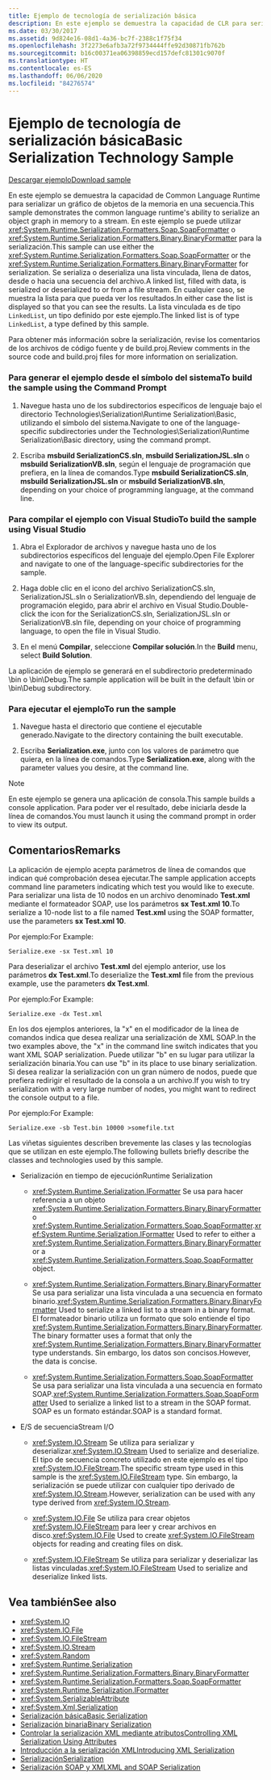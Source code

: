 ```yaml
---
title: Ejemplo de tecnología de serialización básica
description: En este ejemplo se demuestra la capacidad de CLR para serializar un gráfico de objetos en memoria en una secuencia. En él se puede usar SoapFormatter o BinaryFormatter.
ms.date: 03/30/2017
ms.assetid: 9d824e16-08d1-4a36-bc7f-2388c1f75f34
ms.openlocfilehash: 3f2273e6afb3a72f9734444ffe92d30871fb762b
ms.sourcegitcommit: b16c00371ea06398859ecd157defc81301c9070f
ms.translationtype: HT
ms.contentlocale: es-ES
ms.lasthandoff: 06/06/2020
ms.locfileid: "84276574"
---
```

# <a name="basic-serialization-technology-sample"></a><span data-ttu-id="defb2-104">Ejemplo de tecnología de serialización básica</span><span class="sxs-lookup"><span data-stu-id="defb2-104">Basic Serialization Technology Sample</span></span>

[<span data-ttu-id="defb2-105">Descargar ejemplo</span><span class="sxs-lookup"><span data-stu-id="defb2-105">Download sample</span></span>](https://download.microsoft.com/download/4/7/B/47B2164C-E780-4B10-8DE4-2CB5B886E0A6/Technologies/Serialization/Runtime%20Serialization/Basic.zip.exe)

<span data-ttu-id="defb2-106">En este ejemplo se demuestra la capacidad de Common Language Runtime para serializar un gráfico de objetos de la memoria en una secuencia.</span><span class="sxs-lookup"><span data-stu-id="defb2-106">This sample demonstrates the common language runtime's ability to serialize an object graph in memory to a stream.</span></span> <span data-ttu-id="defb2-107">En este ejemplo se puede utilizar <xref:System.Runtime.Serialization.Formatters.Soap.SoapFormatter> o <xref:System.Runtime.Serialization.Formatters.Binary.BinaryFormatter> para la serialización.</span><span class="sxs-lookup"><span data-stu-id="defb2-107">This sample can use either the <xref:System.Runtime.Serialization.Formatters.Soap.SoapFormatter> or the <xref:System.Runtime.Serialization.Formatters.Binary.BinaryFormatter> for serialization.</span></span> <span data-ttu-id="defb2-108">Se serializa o deserializa una lista vinculada, llena de datos, desde o hacia una secuencia del archivo.</span><span class="sxs-lookup"><span data-stu-id="defb2-108">A linked list, filled with data, is serialized or deserialized to or from a file stream.</span></span> <span data-ttu-id="defb2-109">En cualquier caso, se muestra la lista para que pueda ver los resultados.</span><span class="sxs-lookup"><span data-stu-id="defb2-109">In either case the list is displayed so that you can see the results.</span></span> <span data-ttu-id="defb2-110">La lista vinculada es de tipo `LinkedList`, un tipo definido por este ejemplo.</span><span class="sxs-lookup"><span data-stu-id="defb2-110">The linked list is of type `LinkedList`, a type defined by this sample.</span></span>

<span data-ttu-id="defb2-111">Para obtener más información sobre la serialización, revise los comentarios de los archivos de código fuente y de build.proj.</span><span class="sxs-lookup"><span data-stu-id="defb2-111">Review comments in the source code and build.proj files for more information on serialization.</span></span>

### <a name="to-build-the-sample-using-the-command-prompt"></a><span data-ttu-id="defb2-112">Para generar el ejemplo desde el símbolo del sistema</span><span class="sxs-lookup"><span data-stu-id="defb2-112">To build the sample using the Command Prompt</span></span>

1. <span data-ttu-id="defb2-113">Navegue hasta uno de los subdirectorios específicos de lenguaje bajo el directorio Technologies\Serialization\Runtime Serialization\Basic, utilizando el símbolo del sistema.</span><span class="sxs-lookup"><span data-stu-id="defb2-113">Navigate to one of the language-specific subdirectories under the Technologies\Serialization\Runtime Serialization\Basic directory, using the command prompt.</span></span>

2. <span data-ttu-id="defb2-114">Escriba **msbuild SerializationCS.sln**, **msbuild SerializationJSL.sln** o **msbuild SerializationVB.sln**, según el lenguaje de programación que prefiera, en la línea de comandos.</span><span class="sxs-lookup"><span data-stu-id="defb2-114">Type **msbuild SerializationCS.sln**, **msbuild SerializationJSL.sln** or **msbuild SerializationVB.sln**, depending on your choice of programming language, at the command line.</span></span>

### <a name="to-build-the-sample-using-visual-studio"></a><span data-ttu-id="defb2-115">Para compilar el ejemplo con Visual Studio</span><span class="sxs-lookup"><span data-stu-id="defb2-115">To build the sample using Visual Studio</span></span>

1. <span data-ttu-id="defb2-116">Abra el Explorador de archivos y navegue hasta uno de los subdirectorios específicos del lenguaje del ejemplo.</span><span class="sxs-lookup"><span data-stu-id="defb2-116">Open File Explorer and navigate to one of the language-specific subdirectories for the sample.</span></span>

2. <span data-ttu-id="defb2-117">Haga doble clic en el icono del archivo SerializationCS.sln, SerializationJSL.sln o SerializationVB.sln, dependiendo del lenguaje de programación elegido, para abrir el archivo en Visual Studio.</span><span class="sxs-lookup"><span data-stu-id="defb2-117">Double-click the icon for the SerializationCS.sln, SerializationJSL.sln or SerializationVB.sln file, depending on your choice of programming language, to open the file in Visual Studio.</span></span>

3. <span data-ttu-id="defb2-118">En el menú **Compilar**, seleccione **Compilar solución**.</span><span class="sxs-lookup"><span data-stu-id="defb2-118">In the **Build** menu, select **Build Solution**.</span></span>

 <span data-ttu-id="defb2-119">La aplicación de ejemplo se generará en el subdirectorio predeterminado \bin o \bin\Debug.</span><span class="sxs-lookup"><span data-stu-id="defb2-119">The sample application will be built in the default \bin or \bin\Debug subdirectory.</span></span>

### <a name="to-run-the-sample"></a><span data-ttu-id="defb2-120">Para ejecutar el ejemplo</span><span class="sxs-lookup"><span data-stu-id="defb2-120">To run the sample</span></span>

1. <span data-ttu-id="defb2-121">Navegue hasta el directorio que contiene el ejecutable generado.</span><span class="sxs-lookup"><span data-stu-id="defb2-121">Navigate to the directory containing the built executable.</span></span>

2. <span data-ttu-id="defb2-122">Escriba **Serialization.exe**, junto con los valores de parámetro que quiera, en la línea de comandos.</span><span class="sxs-lookup"><span data-stu-id="defb2-122">Type **Serialization.exe**, along with the parameter values you desire, at the command line.</span></span>

  > [!NOTE]
  > <span data-ttu-id="defb2-123">En este ejemplo se genera una aplicación de consola.</span><span class="sxs-lookup"><span data-stu-id="defb2-123">This sample builds a console application.</span></span> <span data-ttu-id="defb2-124">Para poder ver el resultado, debe iniciarla desde la línea de comandos.</span><span class="sxs-lookup"><span data-stu-id="defb2-124">You must launch it using the command prompt in order to view its output.</span></span>

## <a name="remarks"></a><span data-ttu-id="defb2-125">Comentarios</span><span class="sxs-lookup"><span data-stu-id="defb2-125">Remarks</span></span>

<span data-ttu-id="defb2-126">La aplicación de ejemplo acepta parámetros de línea de comandos que indican qué comprobación desea ejecutar.</span><span class="sxs-lookup"><span data-stu-id="defb2-126">The sample application accepts command line parameters indicating which test you would like to execute.</span></span> <span data-ttu-id="defb2-127">Para serializar una lista de 10 nodos en un archivo denominado **Test.xml** mediante el formateador SOAP, use los parámetros **sx Test.xml 10**.</span><span class="sxs-lookup"><span data-stu-id="defb2-127">To serialize a 10-node list to a file named **Test.xml** using the SOAP formatter, use the parameters **sx Test.xml 10**.</span></span>

<span data-ttu-id="defb2-128">Por ejemplo:</span><span class="sxs-lookup"><span data-stu-id="defb2-128">For Example:</span></span>

```console
Serialize.exe -sx Test.xml 10
```

<span data-ttu-id="defb2-129">Para deserializar el archivo **Test.xml** del ejemplo anterior, use los parámetros **dx Test.xml**.</span><span class="sxs-lookup"><span data-stu-id="defb2-129">To deserialize the **Test.xml** file from the previous example, use the parameters **dx Test.xml**.</span></span>

<span data-ttu-id="defb2-130">Por ejemplo:</span><span class="sxs-lookup"><span data-stu-id="defb2-130">For Example:</span></span>

```console
Serialize.exe -dx Test.xml
```

<span data-ttu-id="defb2-131">En los dos ejemplos anteriores, la "x" en el modificador de la línea de comandos indica que desea realizar una serialización de XML SOAP.</span><span class="sxs-lookup"><span data-stu-id="defb2-131">In the two examples above, the "x" in the command line switch indicates that you want XML SOAP serialization.</span></span> <span data-ttu-id="defb2-132">Puede utilizar "b" en su lugar para utilizar la serialización binaria.</span><span class="sxs-lookup"><span data-stu-id="defb2-132">You can use "b" in its place to use binary serialization.</span></span> <span data-ttu-id="defb2-133">Si desea realizar la serialización con un gran número de nodos, puede que prefiera redirigir el resultado de la consola a un archivo.</span><span class="sxs-lookup"><span data-stu-id="defb2-133">If you wish to try serialization with a very large number of nodes, you might want to redirect the console output to a file.</span></span>

<span data-ttu-id="defb2-134">Por ejemplo:</span><span class="sxs-lookup"><span data-stu-id="defb2-134">For Example:</span></span>

```console
Serialize.exe -sb Test.bin 10000 >somefile.txt
```

<span data-ttu-id="defb2-135">Las viñetas siguientes describen brevemente las clases y las tecnologías que se utilizan en este ejemplo.</span><span class="sxs-lookup"><span data-stu-id="defb2-135">The following bullets briefly describe the classes and technologies used by this sample.</span></span>

- <span data-ttu-id="defb2-136">Serialización en tiempo de ejecución</span><span class="sxs-lookup"><span data-stu-id="defb2-136">Runtime Serialization</span></span>

  - <span data-ttu-id="defb2-137"><xref:System.Runtime.Serialization.IFormatter> Se usa para hacer referencia a un objeto <xref:System.Runtime.Serialization.Formatters.Binary.BinaryFormatter> o <xref:System.Runtime.Serialization.Formatters.Soap.SoapFormatter>.</span><span class="sxs-lookup"><span data-stu-id="defb2-137"><xref:System.Runtime.Serialization.IFormatter> Used to refer to either a <xref:System.Runtime.Serialization.Formatters.Binary.BinaryFormatter> or a <xref:System.Runtime.Serialization.Formatters.Soap.SoapFormatter> object.</span></span>

  - <span data-ttu-id="defb2-138"><xref:System.Runtime.Serialization.Formatters.Binary.BinaryFormatter> Se usa para serializar una lista vinculada a una secuencia en formato binario.</span><span class="sxs-lookup"><span data-stu-id="defb2-138"><xref:System.Runtime.Serialization.Formatters.Binary.BinaryFormatter> Used to serialize a linked list to a stream in a binary format.</span></span> <span data-ttu-id="defb2-139">El formateador binario utiliza un formato que solo entiende el tipo <xref:System.Runtime.Serialization.Formatters.Binary.BinaryFormatter>.</span><span class="sxs-lookup"><span data-stu-id="defb2-139">The binary formatter uses a format that only the <xref:System.Runtime.Serialization.Formatters.Binary.BinaryFormatter> type understands.</span></span> <span data-ttu-id="defb2-140">Sin embargo, los datos son concisos.</span><span class="sxs-lookup"><span data-stu-id="defb2-140">However, the data is concise.</span></span>

  - <span data-ttu-id="defb2-141"><xref:System.Runtime.Serialization.Formatters.Soap.SoapFormatter> Se usa para serializar una lista vinculada a una secuencia en formato SOAP.</span><span class="sxs-lookup"><span data-stu-id="defb2-141"><xref:System.Runtime.Serialization.Formatters.Soap.SoapFormatter> Used to serialize a linked list to a stream in the SOAP format.</span></span> <span data-ttu-id="defb2-142">SOAP es un formato estándar.</span><span class="sxs-lookup"><span data-stu-id="defb2-142">SOAP is a standard format.</span></span>

- <span data-ttu-id="defb2-143">E/S de secuencia</span><span class="sxs-lookup"><span data-stu-id="defb2-143">Stream I/O</span></span>

  - <span data-ttu-id="defb2-144"><xref:System.IO.Stream> Se utiliza para serializar y deserializar.</span><span class="sxs-lookup"><span data-stu-id="defb2-144"><xref:System.IO.Stream> Used to serialize and deserialize.</span></span> <span data-ttu-id="defb2-145">El tipo de secuencia concreto utilizado en este ejemplo es el tipo <xref:System.IO.FileStream>.</span><span class="sxs-lookup"><span data-stu-id="defb2-145">The specific stream type used in this sample is the <xref:System.IO.FileStream> type.</span></span> <span data-ttu-id="defb2-146">Sin embargo, la serialización se puede utilizar con cualquier tipo derivado de <xref:System.IO.Stream>.</span><span class="sxs-lookup"><span data-stu-id="defb2-146">However, serialization can be used with any type derived from <xref:System.IO.Stream>.</span></span>

  - <span data-ttu-id="defb2-147"><xref:System.IO.File> Se utiliza para crear objetos <xref:System.IO.FileStream> para leer y crear archivos en disco.</span><span class="sxs-lookup"><span data-stu-id="defb2-147"><xref:System.IO.File> Used to create <xref:System.IO.FileStream> objects for reading and creating files on disk.</span></span>

  - <span data-ttu-id="defb2-148"><xref:System.IO.FileStream> Se utiliza para serializar y deserializar las listas vinculadas.</span><span class="sxs-lookup"><span data-stu-id="defb2-148"><xref:System.IO.FileStream> Used to serialize and deserialize linked lists.</span></span>

## <a name="see-also"></a><span data-ttu-id="defb2-149">Vea también</span><span class="sxs-lookup"><span data-stu-id="defb2-149">See also</span></span>

- <xref:System.IO>
- <xref:System.IO.File>
- <xref:System.IO.FileStream>
- <xref:System.IO.Stream>
- <xref:System.Random>
- <xref:System.Runtime.Serialization>
- <xref:System.Runtime.Serialization.Formatters.Binary.BinaryFormatter>
- <xref:System.Runtime.Serialization.Formatters.Soap.SoapFormatter>
- <xref:System.Runtime.Serialization.IFormatter>
- <xref:System.SerializableAttribute>
- <xref:System.Xml.Serialization>
- [<span data-ttu-id="defb2-150">Serialización básica</span><span class="sxs-lookup"><span data-stu-id="defb2-150">Basic Serialization</span></span>](basic-serialization.md)
- [<span data-ttu-id="defb2-151">Serialización binaria</span><span class="sxs-lookup"><span data-stu-id="defb2-151">Binary Serialization</span></span>](binary-serialization.md)
- [<span data-ttu-id="defb2-152">Controlar la serialización XML mediante atributos</span><span class="sxs-lookup"><span data-stu-id="defb2-152">Controlling XML Serialization Using Attributes</span></span>](controlling-xml-serialization-using-attributes.md)
- [<span data-ttu-id="defb2-153">Introducción a la serialización XML</span><span class="sxs-lookup"><span data-stu-id="defb2-153">Introducing XML Serialization</span></span>](introducing-xml-serialization.md)
- [<span data-ttu-id="defb2-154">Serialización</span><span class="sxs-lookup"><span data-stu-id="defb2-154">Serialization</span></span>](index.md)
- [<span data-ttu-id="defb2-155">Serialización SOAP y XML</span><span class="sxs-lookup"><span data-stu-id="defb2-155">XML and SOAP Serialization</span></span>](xml-and-soap-serialization.md)
